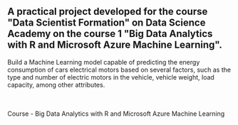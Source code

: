 <h2>A practical project developed for the course "Data Scientist Formation" on Data Science Academy on the course 1 "Big Data Analytics with R and Microsoft Azure Machine Learning".</h2>

<p>Build a Machine Learning model capable of predicting the energy consumption of cars
electrical motors based on several factors, such as the type and number of electric motors in the
vehicle, vehicle weight, load capacity, among other attributes.</p>

<br /><br />
<a link="https://www.datascienceacademy.com.br/course/analise-de-dados-com-r" target="_blank"> Course - Big Data Analytics with R and Microsoft Azure Machine Learning</a>